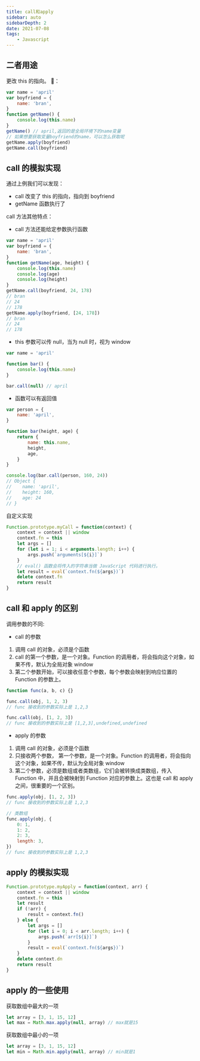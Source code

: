 ```yaml
---
title: call和apply
sidebar: auto
sidebarDepth: 2
date: 2021-07-08
tags:
    - Javascript
---
```


## 二者用途

更改 this 的指向。
🌰：

```js
var name = 'april'
var boyfriend = {
    name: 'bran',
}
function getName() {
    console.log(this.name)
}
getName() // april,返回的是全局环境下的name变量
// 如果想要获取变量boyfriend的name，可以怎么获取呢
getName.apply(boyfriend)
getName.call(boyfriend)
```

## call 的模拟实现

通过上例我们可以发现：

-   call 改变了 this 的指向，指向到 boyfriend
-   getName 函数执行了

call 方法其他特点：

-   call 方法还能给定参数执行函数

```js
var name = 'april'
var boyfriend = {
    name: 'bran',
}
function getName(age, height) {
    console.log(this.name)
    console.log(age)
    console.log(height)
}
getName.call(boyfriend, 24, 178)
// bran
// 24
// 178
getName.apply(boyfriend, [24, 178])
// bran
// 24
// 178
```

-   this 参数可以传 null，当为 null 时，视为 window

```js
var name = 'april'

function bar() {
    console.log(this.name)
}

bar.call(null) // april
```

-   函数可以有返回值

```js
var person = {
    name: 'april',
}

function bar(height, age) {
    return {
        name: this.name,
        height,
        age,
    }
}

console.log(bar.call(person, 160, 24))
// Object {
//    name: 'april',
//    height: 160,
//    age: 24
// }
```

自定义实现

```js
Function.prototype.myCall = function(context) {
    context = context || window
    context.fn = this
    let args = []
    for (let i = 1; i < arguments.length; i++) {
        args.push(`arguments[${i}]`)
    }
    // eval() 函数会将传入的字符串当做 JavaScript 代码进行执行。
    let result = eval(`context.fn(${args})`)
    delete context.fn
    return result
}
```

## call 和 apply 的区别

调用参数的不同:

-   call 的参数

1. 调用 call 的对象，必须是个函数
2. call 的第一个参数，是一个对象。Function 的调用者，将会指向这个对象，如果不传，默认为全局对象 window
3. 第二个参数开始，可以接收任意个参数，每个参数会映射到响应位置的 Function 的参数上。

```js
function func(a, b, c) {}

func.call(obj, 1, 2, 3)
// func 接收到的参数实际上是 1,2,3

func.call(obj, [1, 2, 3])
// func 接收到的参数实际上是 [1,2,3],undefined,undefined
```

-   apply 的参数

1. 调用 call 的对象，必须是个函数
2. 只接收两个参数， 第一个参数，是一个对象。Function 的调用者，将会指向这个对象，如果不传，默认为全局对象 window
3. 第二个参数，必须是数组或者类数组，它们会被转换成类数组，传入 Function 中，并且会被映射到 Function 对应的参数上。这也是 call 和 apply 之间，很重要的一个区别。

```js
func.apply(obj, [1, 2, 3])
// func 接收到的参数实际上是 1,2,3

// 类数组
func.apply(obj, {
    0: 1,
    1: 2,
    2: 3,
    length: 3,
})
// func 接收到的参数实际上是 1,2,3
```

## apply 的模拟实现

```js
Function.prototype.myApply = function(context, arr) {
    context = context || window
    context.fn = this
    let result
    if (!arr) {
        result = context.fn()
    } else {
        let args = []
        for (let i = 0; i < arr.length; i++) {
            args.push(`arr[${i}]`)
        }
        result = eval(`context.fn(${args})`)
    }
    delete context.dn
    return result
}
```

## apply 的一些使用

获取数组中最大的一项

```js
let array = [3, 1, 15, 12]
let max = Math.max.apply(null, array) // max就是15
```

获取数组中最小的一项

```js
let array = [3, 1, 15, 12]
let min = Math.min.apply(null, array) // min就是1
```
